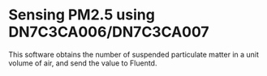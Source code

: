 # Sensing PM2.5 using DN7C3CA006/DN7C3CA007

This software obtains the number of suspended particulate matter
in a unit volume of air, and send the value to Fluentd.



 
